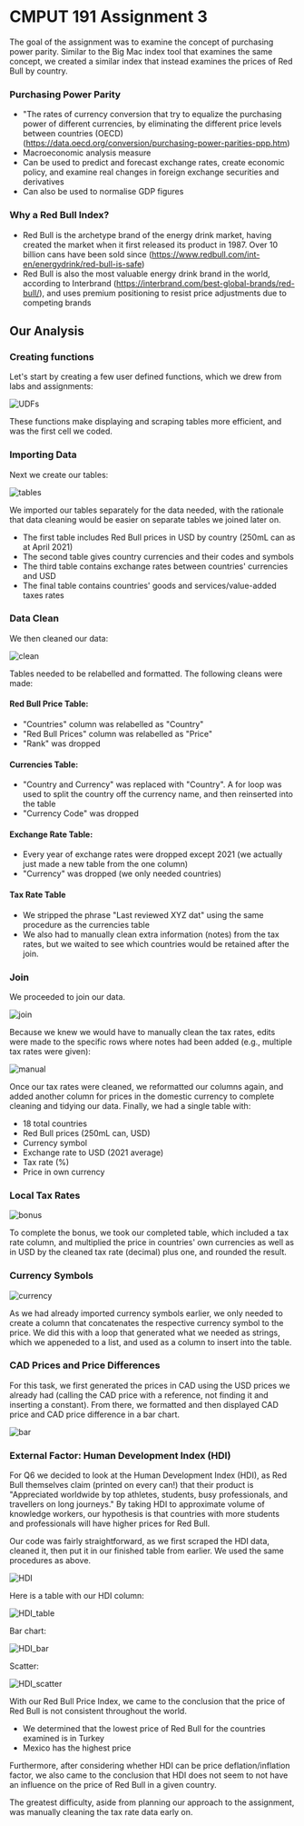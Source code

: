 # CMPUT 191 Assignment 3

The goal of the assignment was to examine the concept of purchasing power parity. Similar to the Big Mac index tool that examines the same concept, we created a similar index that instead examines the prices of Red Bull by country.

### Purchasing Power Parity
* "The rates of currency conversion that try to equalize the purchasing power of different currencies, by eliminating the different price levels between countries (OECD) (https://data.oecd.org/conversion/purchasing-power-parities-ppp.htm)
* Macroeconomic analysis measure
* Can be used to predict and forecast exchange rates, create economic policy, and examine real changes in foreign exchange securities and derivatives
* Can also be used to normalise GDP figures

### Why a Red Bull Index?
* Red Bull is the archetype brand of the energy drink market, having created the market when it first released its product in 1987. Over 10 billion cans have been sold since (https://www.redbull.com/int-en/energydrink/red-bull-is-safe)
* Red Bull is also the most valuable energy drink brand in the world, according to Interbrand (https://interbrand.com/best-global-brands/red-bull/), and uses premium positioning to resist price adjustments due to competing brands

## Our Analysis

### Creating functions
Let's start by creating a few user defined functions, which we drew from labs and assignments:

![UDFs](1.png "UDFs")

These functions make displaying and scraping tables more efficient, and was the first cell we coded.

### Importing Data
Next we create our tables:


![tables](2.png "Tables")

We imported our tables separately for the data needed, with the rationale that data cleaning would be easier on separate tables we joined later on. 
* The first table includes Red Bull prices in USD by country (250mL can as at April 2021)
* The second table gives country currencies and their codes and symbols
* The third table contains exchange rates between countries' currencies and USD
* The final table contains countries' goods and services/value-added taxes rates

### Data Clean
We then cleaned our data:

![clean](3.png "Tidying Up")

Tables needed to be relabelled and formatted. The following cleans were made: 

#### Red Bull Price Table: 
* "Countries" column was relabelled as "Country"
* "Red Bull Prices" column was relabelled as "Price"
* "Rank" was dropped


#### Currencies Table:
* "Country and Currency" was replaced with "Country". A for loop was used to split the country off the currency name, and then reinserted into the table
* "Currency Code" was dropped

#### Exchange Rate Table:
* Every year of exchange rates were dropped except 2021 (we actually just made a new table from the one column)
* "Currency" was dropped (we only needed countries)

#### Tax Rate Table
* We stripped the phrase "Last reviewed XYZ dat" using the same procedure as the currencies table
* We also had to manually clean extra information (notes) from the tax rates, but we waited to see which countries would be retained after the join.

### Join
We proceeded to join our data.

![join](4.png "Combine")

Because we knew we would have to manually clean the tax rates, edits were made to the specific rows where notes had been added (e.g., multiple tax rates were given):

![manual](5.png "Manual")

Once our tax rates were cleaned, we reformatted our columns again, and added another column for prices in the domestic currency to complete cleaning and tidying our data. Finally, we had a single table with:
  - 18 total countries
  - Red Bull prices (250mL can, USD)
  - Currency symbol
  - Exchange rate to USD (2021 average)
  - Tax rate (%)
  - Price in own currency

### Local Tax Rates

![bonus](6.png "Local Tax Rates")

To complete the bonus, we took our completed table, which included a tax rate column, and multiplied the price in countries' own currencies as well as in USD by the cleaned tax rate (decimal) plus one, and rounded the result.

### Currency Symbols

![currency](7.png "Displaying Currencies")

As we had already imported currency symbols earlier, we only needed to create a column that concatenates the respective currency symbol to the price. We did this with a loop that generated what we needed as strings, which we appeneded to a list, and used as a column to insert into the table.

### CAD Prices and Price Differences
For this task, we first generated the prices in CAD using the USD prices we already had (calling the CAD price with a reference, not finding it and inserting a constant). From there, we formatted and then displayed CAD price and CAD price difference in a bar chart.

![bar](8.png "Bar Chart")

### External Factor: Human Development Index (HDI)
For Q6 we decided to look at the Human Development Index (HDI), as Red Bull themselves claim (printed on every can!) that their product is "Appreciated worldwide by top athletes, students, busy professionals, and travellers on long journeys." By taking HDI to approximate volume of knowledge workers, our hypothesis is that countries with more students and professionals will have higher prices for Red Bull.

Our code was fairly straightforward, as we first scraped the HDI data, cleaned it, then put it in our finished table from earlier. We used the same procedures as above.

![HDI](9.png "HDI")

Here is a table with our HDI column:

![HDI_table](10.png "HDI Table")

Bar chart:

![HDI_bar](11.png "HDI Bar Chart")

Scatter:

![HDI_scatter](12.png "HDI Scatter Chart")

With our Red Bull Price Index, we came to the conclusion that the price of Red Bull is not consistent throughout the world. 
* We determined that the lowest price of Red Bull for the countries examined is in Turkey
* Mexico has the highest price

Furthermore, after considering whether HDI can be price deflation/inflation factor, we also came to the conclusion that HDI does not seem to not have an influence on the price of Red Bull in a given country. 

The greatest difficulty, aside from planning our approach to the assignment, was manually cleaning the tax rate data early on. 
